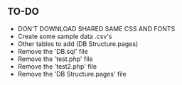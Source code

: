 ## TO-DO

* DON'T DOWNLOAD SHARED SAME CSS AND FONTS
* Create some sample data .csv's
* Other tables to add (DB Structure.pages)
* Remove the 'DB.sql' file
* Remove the 'test.php' file
* Remove the 'test2.php' file
* Remove the 'DB Structure.pages' file